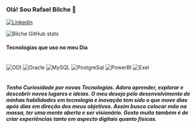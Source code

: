 ### Olá! Sou Rafael Bilche 🤚

[![Linkedin](https://img.shields.io/badge/LinkedIn-0077B5?style=for-the-badge&logo=linkedin&logoColor=white)](https://www.linkedin.com/in/rafaelbilche/)


![Bilche GitHub stats](https://github-readme-stats.vercel.app/api?username=rafaelbilche&show_icons=true&theme=radical)

#### Tecnologias que uso no meu Dia

<div style="display: inline_block"><br/>
  <img align="center" alt="ODI" src="https://img.shields.io/badge/ODI-005C84?style=for-the-badge&logo=ODI&logoColorBlue"/>
	<img align="center" alt="Oracle" src="https://img.shields.io/badge/Oracle-F80000?style=for-the-badge&logo=Oracle&logoColor=white"/>
  <img align="center" alt="MySQL" src="https://img.shields.io/badge/MySQL-005C84?style=for-the-badge&logo=mysql&logoColor=white"/>
	<img align="center" alt="PostgreSql" src="https://img.shields.io/badge/PostgreSQL-316192?style=for-the-badge&logo=postgresql&logoColor=white"/>
  <img align="center" alt="PowerBI" src="https://img.shields.io/badge/power_bi-F2C811?style=for-the-badge&logo=powerbi&logoColor=black"/>
  <img align="center" alt="Exel" src="https://img.shields.io/badge/Microsoft_Excel-217346?style=for-the-badge&logo=microsoft-excel&logoColor=white"/>
  </div><br/>

#####  Tenho Curiosidade por novas Tecnologias. Adoro aprender, explorar e descobrir novos lugares e ideias. O meu desejo pelo desenvolvimento de minhas habilidades em tecnologia e inovação tem sido o que move dias após dias em direção dos meus objetivos. Assim busco colocar mão na massa, ter uma mente aberta e ser visionário. Gosto muito também é de criar experiências tanto em aspecto digitais quanto físicas.  
  
